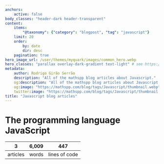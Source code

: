 ```yaml
---
anchors:
    active: false
body_classes: "header-dark header-transparent"
content:
    items:
        "@taxonomy": {"category": "blogpost", "tag": "javascript"}
    limit: 20
    order:
        by: date
        dir: desc
    pagination: true
hero_image_url: /user/themes/myquark/images/common_hero.webp
hero_classes: "parallax overlay-dark-gradient text-light" # see https://demo.getgrav.org/blog-skeleton/blog/hero-classes
metadata:
    author: Rodrigo Girão Serrão
    description: "All of the mathspp blog articles about Javascript."
    og:description: "All of the mathspp blog articles about Javascript."
    og:image: "https://mathspp.com/blog/tags/Javascript/thumbnail.webp"
    twitter:image: "https://mathspp.com/blog/tags/Javascript/thumbnail.webp"
title: "Javascript blog articles"
---
```



# The programming language JavaScript


<table class="stats-table">
    <thead>
        <tr>
            <th style="text-align: center;">3</th>
            <th style="text-align: center;">6,009</th>
            <th style="text-align: center;">447</th>
        </tr>
    </thead>
    <tbody>
        <tr>
            <td style="text-align: center;">articles</td>
            <td style="text-align: center;">words</td>
            <td style="text-align: center;">lines of code</td>
        </tr>
    </tbody>
</table>